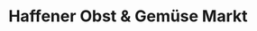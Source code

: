 ---
title: "Haffener Obst & Gemüse Markt"
url: /rees/haffener-obst-und-gemuese-markt/
shop: Gemüse & Obst
---
